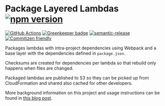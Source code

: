 # Package Layered Lambdas [![npm version](https://img.shields.io/npm/v/@bifravst/package-layered-lambdas.svg)](https://www.npmjs.com/package/@nrfcloud/package-layered-lambdas)

[![GitHub Actions](https://github.com/bifravst/package-layered-lambdas/workflows/Test%20and%20Release/badge.svg)](https://github.com/bifravst/package-layered-lambdas/actions)
[![Greenkeeper badge](https://badges.greenkeeper.io/bifravst/package-layered-lambdas.svg)](https://greenkeeper.io/)
[![semantic-release](https://img.shields.io/badge/%20%20%F0%9F%93%A6%F0%9F%9A%80-semantic--release-e10079.svg)](https://github.com/semantic-release/semantic-release)
[![Commitizen friendly](https://img.shields.io/badge/commitizen-friendly-brightgreen.svg)](http://commitizen.github.io/cz-cli/)

Packages lambdas with intra-project dependencies using Webpack and a base layer
with the dependencies defined in `package.json`.

Checksums are created for dependencies per lambda so that rebuild only happens
when files are changed.

Packaged lambdas are published to S3 so they can be picked up from
CloudFormation and shared also cached for other developers.

More background information on this project and usage instructions can be found
in
[this blog post](https://coderbyheart.com/how-i-package-typescript-lambdas-for-aws/).
